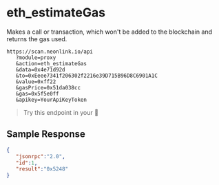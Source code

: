 # eth_estimateGas

Makes a call or transaction, which won't be added to the blockchain and returns the gas used.

```
https://scan.neonlink.io/api
   ?module=proxy
   &action=eth_estimateGas
   &data=0x4e71d92d
   &to=0xEeee7341f206302f2216e39D715B96D8C6901A1C
   &value=0xff22
   &gasPrice=0x51da038cc
   &gas=0x5f5e0ff
   &apikey=YourApiKeyToken
```

> Try this endpoint in your 🔗
​
## Sample Response

```json
{
   "jsonrpc":"2.0",
   "id":1,
   "result":"0x5248"
}
```
